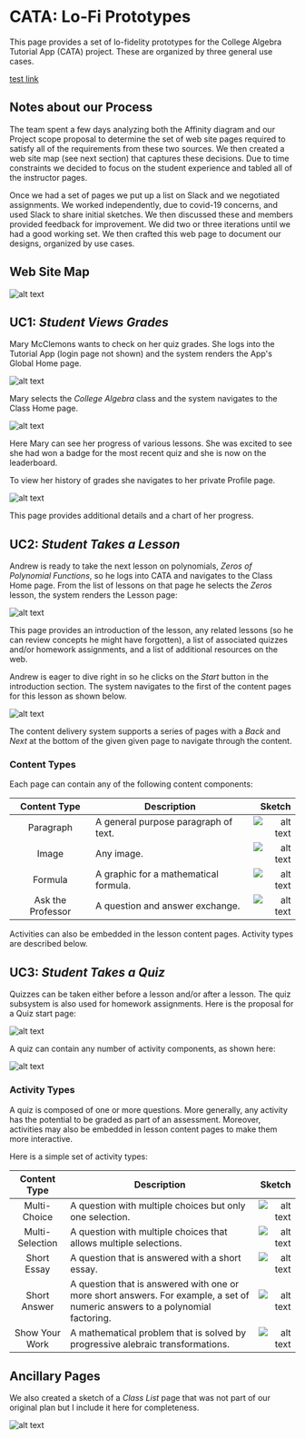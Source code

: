 # CATA: Lo-Fi Prototypes

This page provides a set of lo-fidelity prototypes for the College Algebra Tutorial App (CATA) project.
These are organized by three general use cases.

[test link](#uc3-student-takes-a-quiz)

## Notes about our Process

The team spent a few days analyzing both the Affinity diagram and our Project scope proposal to determine
the set of web site pages required to satisfy all of the requirements from these two sources.  We then created
a web site map (see next section) that captures these decisions.  Due to time constraints we decided to focus on
the student experience and tabled all of the instructor pages.

Once we had a set of pages we put up a list on Slack and we negotiated assignments.  We worked independently, due
to covid-19 concerns, and used Slack to share initial sketches.  We then discussed these and members provided feedback
for improvement.  We did two or three iterations until we had a good working set.  We then crafted this web page to
document our designs, organized by use cases.


## Web Site Map

![alt text](lo-fi/CATA_Web_Site_State_Model.png "Web site state model; shows navigation paths between pages.")

## UC1: _Student Views Grades_

Mary McClemons wants to check on her quiz grades.  She logs into the Tutorial App (login page not shown) and the
system renders the App's Global Home page.

![alt text](lo-fi/CATA_GlobalHomePage_final.jpg "Student starts at the Global Home page.")

Mary selects the _College Algebra_ class and the system navigates to the Class Home page.

![alt text](lo-fi/CATA_ClassHomePage.jpg "Student navigates to the Class Home page.")

Here Mary can see her progress of various lessons.  She was excited to see she had won
a badge for the most recent quiz and she is now on the leaderboard.

To view her history of grades she navigates to her private Profile page.

![alt text](lo-fi/cata_user_profile_sketch_v5.jpg "Student view their class-specific profile page.")

This page provides additional details and a chart of her progress.

## UC2: _Student Takes a Lesson_

Andrew is ready to take the next lesson on polynomials, _Zeros of Polynomial Functions_, so he logs
into CATA and navigates to the Class Home page.  From the list of lessons on that page he selects the
_Zeros_ lesson, the system renders the Lesson page:

![alt text](lo-fi/CATA_LessonPage_final.jpg "The 'Zeros of Polynomial Functions' Lesson page.")

This page provides an introduction of the lesson, any related lessons (so he can review concepts he might
have forgotten), a list of associated quizzes and/or homework assignments, and a list of additional
resources on the web.

Andrew is eager to dive right in so he clicks on the *Start* button in the introduction section.  The system
navigates to the first of the content pages for this lesson as shown below.

![alt text](lo-fi/CATA_LessonContentPage_Intro_final.jpg "A sample Lesson Content page.")

The content delivery system supports a series of pages with a _Back_ and _Next_ at the bottom of the given
given page to navigate through the content.  

### Content Types

Each page can contain any of the following content components:

| Content Type | Description | Sketch |
|:------------:|-------------|-------:|
| Paragraph | A general purpose paragraph of text. | ![alt text](lo-fi/CATA_ContentType_paragraph.jpg "Paragraph content type.") |
| Image | Any image. | ![alt text](lo-fi/CATA_ContentType_image.jpg "Image content type.") |
| Formula | A graphic for a mathematical formula. | ![alt text](lo-fi/CATA_ContentType_formula.jpg "Formula content type.") |
| Ask the Professor | A question and answer exchange. | ![alt text](lo-fi/CATA_ContentType_AskTheProf.jpg "'Ask the Professor' content type.") |

Activities can also be embedded in the lesson content pages.  Activity types are described below.

## UC3: _Student Takes a Quiz_

Quizzes can be taken either before a lesson and/or after a lesson.  The quiz subsystem is also used
for homework assignments.  Here is the proposal for a Quiz start page:

![alt text](lo-fi/CATA_QuizStartPage.jpg "The Start page for a quiz")

A quiz can contain any number of activity components, as shown here:

![alt text](lo-fi/CATA_QuizContentPage.jpg "A sample content page for a quiz")

### Activity Types

A quiz is composed of one or more questions.  More generally, any activity has the potential to be
graded as part of an assessment.  Moreover, activities may also be embedded in lesson content pages
to make them more interactive.

Here is a simple set of activity types:

| Content Type | Description | Sketch |
|:------------:|-------------|-------:|
| Multi-Choice | A question with multiple choices but only one selection. | ![alt text](lo-fi/CATA_ActivityType_multichoice.jpg "Multi-Choice activity type.") |
| Multi-Selection | A question with multiple choices that allows multiple selections. | ![alt text](lo-fi/CATA_ActivityType_multiselect.jpg "Multi-Selection activity type.") |
| Short Essay | A question that is answered with a short essay. | ![alt text](lo-fi/CATA_ActivityType_shortessay.jpg "'Short Essay' activity type.") |
| Short Answer | A question that is answered with one or more short answers.  For example, a set of numeric answers to a polynomial factoring. | ![alt text](lo-fi/CATA_ActivityType_shortanswer.jpg "'Short Answer' activity type.") |
| Show Your Work | A mathematical problem that is solved by progressive alebraic transformations. | ![alt text](lo-fi/CATA_ActivityType_ShowYourWork.jpg "'Show Your Work' activity type.") |


## Ancillary Pages

We also created a sketch of a _Class List_ page that was not part of our original plan but I include it here for
completeness.

![alt text](lo-fi/cata_class_list_sketch_v3.jpg "The Class List page.")
